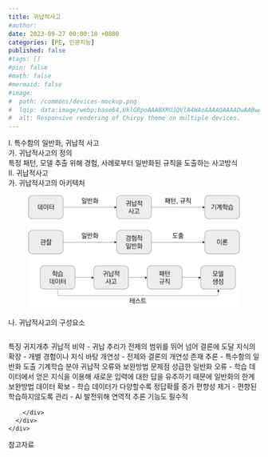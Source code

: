```yaml
---
title: 귀납적사고
#author: 
date: 2023-09-27 00:00:10 +0800
categories: [PE, 인공지능]
published: false
#tags: []
#pin: false
#math: false
#mermaid: false
#image:
#  path: /commons/devices-mockup.png
#  lqip: data:image/webp;base64,UklGRpoAAABXRUJQVlA4WAoAAAAQAAAADwAABwAAQUxQSDIAAAARL0AmbZurmr57yyIiqE8oiG0bejIYEQTgqiDA9vqnsUSI6H+oAERp2HZ65qP/VIAWAFZQOCBCAAAA8AEAnQEqEAAIAAVAfCWkAALp8sF8rgRgAP7o9FDvMCkMde9PK7euH5M1m6VWoDXf2FkP3BqV0ZYbO6NA/VFIAAAA
#  alt: Responsive rendering of Chirpy theme on multiple devices.
---
```


<div class="post-wrap">
  <div class="para">
    <div class="para-title">
      I. 특수함의 일반화, 귀납적 사고
    </div>
    <div class="para-cntnt">
      <div class="para">
        <div class="para-title">
          가. 귀납적사고의 정의
        </div>
        <div class="para-cntnt">
            특정 패턴, 모델 추출 위해 경험, 사례로부터 일반화된 규칙을 도출하는 사고방식
        </div>
      </div>
    </div>
  </div>
  
  <div class="para">
    <div class="para-title">
      II. 귀납적사고
    </div>
    <div class="para-cntnt">
      <div class="para">
        <div class="para-title">
          가. 귀납적사고의 아키텍처
        </div>
        <div class="para-cntnt">
          <figure class="post-figure">
            <img src="/assets/img/posts/귀납적사고.png" alt="귀납적사고">
<!--            <figcaption>Source: Unveiling the Metaverse: Exploring Emerging Trends, Multifaceted Perspectives, and Future Challenges</figcaption>-->
          </figure>
        </div>
      </div>
      <div class="para">
        <div class="para-title">
          나. 귀납적사고의 구성요소
        </div>
        <div class="para-cntnt">
          <table class="post-table">
          </table>
          특징 귀지개추
  귀납적 비약 - 귀납 추리가 전제의 범위를 뛰어 넘어 결론에 도달
  지식의 확장 - 개별 경험이나 지식 바탕
  개연성 - 전제와 결론의 개연성 존재
  추론 - 특수함의 일반화 도출
기계학습 분야 귀납적 오류와 보완방법
  문제점
    성급한 일반화 오류 - 학습 데이터에서 얻은 지식을 이용해 새로운 입력에 대한 답을 유추하기 때문에 일반화의 한계
  보완방법
    데이터 확보 - 학습 데이터가 다양할수록 정답확률 증가
    편향성 제거 - 편향된 학습하지않도록 관리
- AI 발전위해 연역적 추론 기능도 필수적

        </div>
      </div>
    </div>
  </div>

  <div class="refr-wrap">
    <div class="refr-title">
        참고자료
    </div>
    <ol class="refr-list">
    <!--    <li>(나현식, 최대선) <a target="_blank" href="https://scienceon.kisti.re.kr/commons/util/originalView.do?cn=JAKO202225948430499&oCn=JAKO202225948430499&dbt=JAKO&journal=NJOU00291864">메타버스 보안 위협 요소 및 대응 방안 검토</a></li>-->
    <!--    <li>(M. Uddin, S. Manickam, H. Ullah, M. Obaidat and A. Dandoush) <a target="_blank" href="https://ieeexplore.ieee.org/abstract/document/10138386">Unveiling the Metaverse: Exploring Emerging Trends, Multifaceted Perspectives, and Future Challenges</a></li>-->
    </ol>
  </div>
</div>
